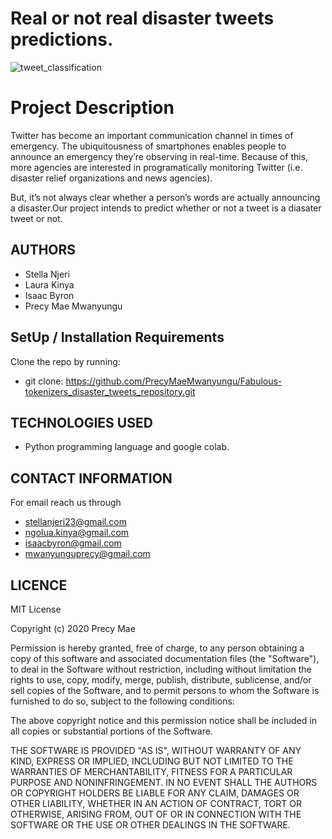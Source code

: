 # Real or not real disaster tweets predictions.

![tweet_classification](https://si.wsj.net/public/resources/images/NA-CJ408_TWITTS_9U_20160311133006.jpg)

# Project Description

Twitter has become an important communication channel in times of emergency.
The ubiquitousness of smartphones enables people to announce an emergency they’re observing in real-time. Because of this, more agencies are interested in programatically monitoring Twitter (i.e. disaster relief organizations and news agencies).

But, it’s not always clear whether a person’s words are actually announcing a disaster.Our project intends to predict whether or not a tweet is a  diasater tweet or not.


## AUTHORS
 * Stella Njeri
 * Laura Kinya
 * Isaac Byron
 * Precy Mae Mwanyungu


## SetUp / Installation Requirements
  Clone the repo by running:
*   git clone: https://github.com/PrecyMaeMwanyungu/Fabulous-tokenizers_disaster_tweets_repository.git

## TECHNOLOGIES USED
* Python programming language and google colab.

## CONTACT INFORMATION
For email reach us through
  * stellanjeri23@gmail.com
  * ngolua.kinya@gmail.com
  * isaacbyron@gmail.com
  * mwanyunguprecy@gmail.com
  

## LICENCE
MIT License

Copyright (c) 2020 Precy Mae

Permission is hereby granted, free of charge, to any person obtaining a copy of this software and associated documentation files (the "Software"), to deal in the Software without restriction, including without limitation the rights to use, copy, modify, merge, publish, distribute, sublicense, and/or sell copies of the Software, and to permit persons to whom the Software is furnished to do so, subject to the following conditions:

The above copyright notice and this permission notice shall be included in all copies or substantial portions of the Software.

THE SOFTWARE IS PROVIDED "AS IS", WITHOUT WARRANTY OF ANY KIND, EXPRESS OR IMPLIED, INCLUDING BUT NOT LIMITED TO THE WARRANTIES OF MERCHANTABILITY, FITNESS FOR A PARTICULAR PURPOSE AND NONINFRINGEMENT. IN NO EVENT SHALL THE AUTHORS OR COPYRIGHT HOLDERS BE LIABLE FOR ANY CLAIM, DAMAGES OR OTHER LIABILITY, WHETHER IN AN ACTION OF CONTRACT, TORT OR OTHERWISE, ARISING FROM, OUT OF OR IN CONNECTION WITH THE SOFTWARE OR THE USE OR OTHER DEALINGS IN THE SOFTWARE.
